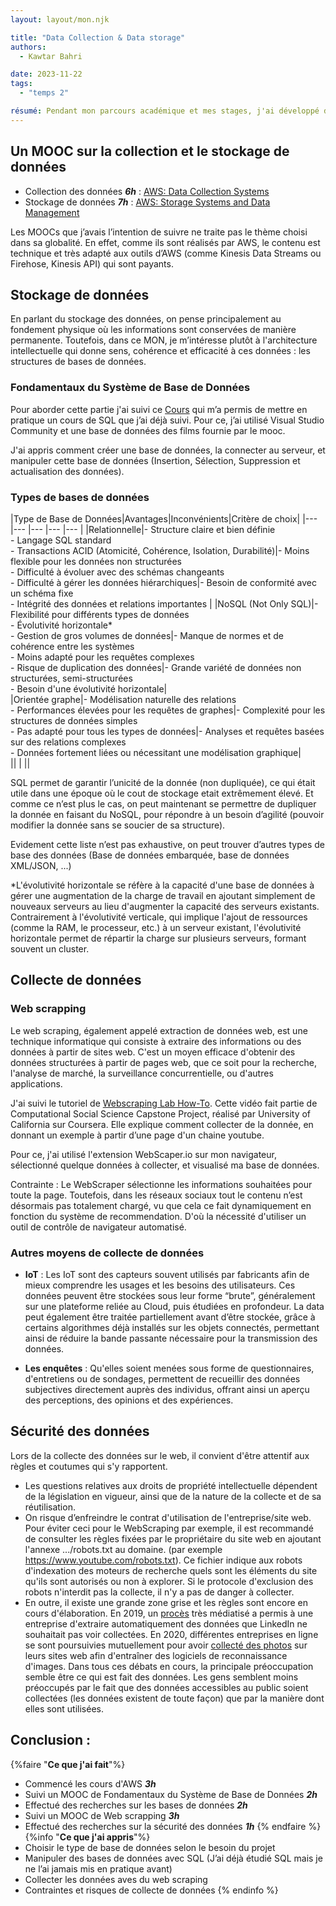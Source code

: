 ```yaml
---
layout: layout/mon.njk

title: "Data Collection & Data storage"
authors:
  - Kawtar Bahri

date: 2023-11-22
tags: 
  - "temps 2"

résumé: Pendant mon parcours académique et mes stages, j'ai développé des compétences en matière de transformation, de traitement et de visualisation des données, sans pour autant avoir une compréhension approfondie de leur origine ou du processus de collecte. Il est temps que j'apprenne les notions de collecte et de stockage des données.
---
```


## Un MOOC sur la collection et le stockage de données
-	Collection des données ***6h*** : [AWS: Data Collection Systems](https://www.coursera.org/learn/aws-data-collection-systems?specialization=exam-prep-das-c01-aws-certified-data-analytics-specialty)
-	Stockage de données ***7h*** : [AWS: Storage Systems and Data Management](https://www.coursera.org/learn/storage-systems-and-data-management?specialization=exam-prep-das-c01-aws-certified-data-analytics-specialty) 



Les MOOCs que j’avais l’intention de suivre ne traite pas le thème choisi dans sa globalité. En effet, comme ils sont réalisés par AWS, le contenu est technique et très adapté aux outils d’AWS (comme Kinesis Data Streams ou Firehose, Kinesis API) qui sont payants. 

## Stockage de données 
En parlant du stockage des données, on pense principalement au fondement physique où les informations sont conservées de manière permanente. Toutefois, dans ce MON, je m’intéresse plutôt à l'architecture intellectuelle qui donne sens, cohérence et efficacité à ces données : les structures de bases de données.
### Fondamentaux du Système de Base de Données
Pour aborder cette partie j'ai suivi ce [Cours](https://www.coursera.org/programs/s9-common-track-uqhpe/projects/fondamentaux-du-systme-de-base-de-donnes?authProvider=ecole-centrale-casablanca&source=search) qui m’a permis de mettre en pratique un cours de SQL que j’ai déjà suivi. Pour ce, j’ai utilisé Visual Studio Community et une base de données des films fournie par le mooc. 

J'ai appris comment créer une base de données, la connecter au serveur, et manipuler cette base de données (Insertion, Sélection, Suppression et actualisation des données). 

### Types de bases de données 
|Type de Base de Données|Avantages|Inconvénients|Critère de choix|
|---    |---    |---    |---   |---    |
|Relationnelle|- Structure claire et bien définie <br>- Langage SQL standard<br>- Transactions ACID (Atomicité, Cohérence, Isolation, Durabilité)|- Moins flexible pour les données non structurées <br>- Difficulté à évoluer avec des schémas changeants <br>- Difficulté à gérer les données hiérarchiques|- Besoin de conformité avec un schéma fixe <br> - Intégrité des données et relations importantes |
|NoSQL (Not Only SQL)|- Flexibilité pour différents types de données <br>- Évolutivité horizontale*<br>- Gestion de gros volumes de données|- Manque de normes et de cohérence entre les systèmes <br>- Moins adapté pour les requêtes complexes<br>- Risque de duplication des données|- Grande variété de données non structurées, semi-structurées<br> - Besoin d'une évolutivité horizontale|	
|Orientée graphe|- Modélisation naturelle des relations <br>- Performances élevées pour les requêtes de graphes|- Complexité pour les structures de données simples <br> - Pas adapté pour tous les types de données|- Analyses et requêtes basées sur des relations complexes <br> - Données fortement liées ou nécessitant une modélisation graphique|	
||	|	||	

SQL permet de garantir l’unicité de la donnée (non dupliquée), ce qui était utile dans une époque où le cout de stockage etait extrêmement élevé.
Et comme ce n’est plus le cas, on peut maintenant se permettre de dupliquer la donnée en faisant du NoSQL, pour répondre à un besoin d’agilité (pouvoir modifier la donnée sans se soucier de sa structure). 

Evidement cette liste n’est pas exhaustive, on peut trouver d’autres types de base des données (Base de données embarquée, base de données XML/JSON, ...)

*L'évolutivité horizontale se réfère à la capacité d'une base de données à gérer une augmentation de la charge de travail en ajoutant simplement de nouveaux serveurs au lieu d'augmenter la capacité des serveurs existants. Contrairement à l'évolutivité verticale, qui implique l'ajout de ressources (comme la RAM, le processeur, etc.) à un serveur existant, l'évolutivité horizontale permet de répartir la charge sur plusieurs serveurs, formant souvent un cluster.
## Collecte de données 
### Web scrapping
Le web scraping, également appelé extraction de données web, est une technique informatique qui consiste à extraire des informations ou des données à partir de sites web. C'est un moyen efficace d'obtenir des données structurées à partir de pages web, que ce soit pour la recherche, l'analyse de marché, la surveillance concurrentielle, ou d'autres applications.

J'ai suivi le tutoriel de [Webscraping Lab How-To]( https://www.coursera.org/videos/css-capstone/dA9sj?query=web%20scra&source=search). Cette vidéo fait partie de Computational Social Science Capstone Project, réalisé par University of California sur Coursera. Elle explique comment collecter de la donnée, en donnant un exemple à partir d’une page d'un chaine youtube.

Pour ce, j'ai utilisé l'extension WebScaper.io sur mon navigateur, sélectionné quelque données à collecter, et visualisé ma base de données.

Contrainte : Le WebScraper sélectionne les informations souhaitées pour toute la page. Toutefois, dans les réseaux sociaux tout le contenu n’est désormais pas totalement chargé, vu que cela ce fait dynamiquement en fonction du système de recommendation. D'où la nécessité d'utiliser un outil de contrôle de navigateur automatisé.

### Autres moyens de collecte de données
- **IoT** : Les IoT sont des capteurs souvent utilisés par fabricants afin de mieux comprendre les usages et les besoins des utilisateurs.
Ces données peuvent être stockées sous leur forme “brute”, généralement sur une plateforme reliée au Cloud, puis étudiées en profondeur. La data peut également être traitée partiellement avant d’être stockée, grâce à certains algorithmes déjà installés sur les objets connectés, permettant ainsi de réduire la bande passante nécessaire pour la transmission des données.


- **Les enquêtes** : Qu'elles soient menées sous forme de questionnaires, d'entretiens ou de sondages, permettent de recueillir des données subjectives directement auprès des individus, offrant ainsi un aperçu des perceptions, des opinions et des expériences.


## Sécurité des données 
Lors de la collecte des données sur le web, il convient d'être attentif aux règles et coutumes qui s'y rapportent.
-	Les questions relatives aux droits de propriété intellectuelle dépendent de la législation en vigueur, ainsi que de la nature de la collecte et de sa réutilisation. 
-	On risque d’enfreindre le contrat d'utilisation de l'entreprise/site web. Pour éviter ceci pour le WebScraping par exemple, il est recommandé de consulter les règles fixées par le propriétaire du site web en ajoutant l'annexe .../robots.txt au domaine. (par exemple https://www.youtube.com/robots.txt). Ce fichier indique aux robots d'indexation des moteurs de recherche quels sont les éléments du site qu'ils sont autorisés ou non à explorer. Si le protocole d'exclusion des robots n'interdit pas la collecte, il n'y a pas de danger à collecter.
- En outre, il existe une grande zone grise et les règles sont encore en cours d'élaboration. En 2019, un [procès](https://en.wikipedia.org/w/index.php?title=HiQ_Labs_v._LinkedIn&oldid=960556303) très médiatisé a permis à une entreprise d'extraire automatiquement des données que LinkedIn ne souhaitait pas voir collectées. En 2020, différentes entreprises en ligne se sont poursuivies mutuellement pour avoir [collecté des photos](https://www.nytimes.com/2020/01/18/technology/clearview-privacy-facial-recognition.html) sur leurs sites web afin d'entraîner des logiciels de reconnaissance d'images. Dans tous ces débats en cours, la principale préoccupation semble être ce qui est fait des données. Les gens semblent moins préoccupés par le fait que des données accessibles au public soient collectées (les données existent de toute façon) que par la manière dont elles sont utilisées. 


## Conclusion : 
{%faire "**Ce que j'ai fait**"%}
-	Commencé les cours d'AWS ***3h***
- Suivi un MOOC de Fondamentaux du Système de Base de Données ***2h***
- Effectué des recherches sur les bases de données ***2h***
-	Suivi un MOOC de Web scrapping ***3h***
- Effectué des recherches sur la sécurité des données ***1h***
{% endfaire %}
{%info "**Ce que j'ai appris**"%}
-	Choisir le type de base de données selon le besoin du projet
-	Manipuler des bases de données avec SQL (J’ai déjà étudié SQL mais je ne l’ai jamais mis en pratique avant)
-	Collecter les données aves du web scraping 
-	Contraintes et risques de collecte de données 
{% endinfo %}